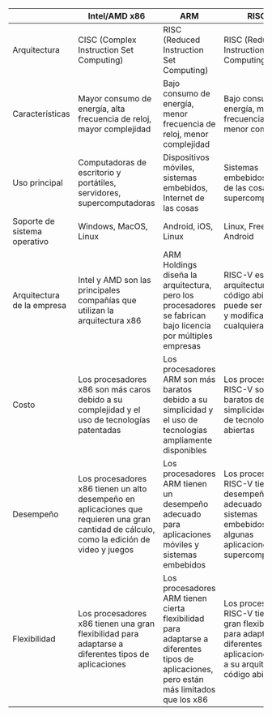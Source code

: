 |     | Intel/AMD x86 | ARM | RISC-V |
| --- | --- | --- | --- |
| Arquitectura | CISC (Complex Instruction Set Computing) | RISC (Reduced Instruction Set Computing) | RISC (Reduced Instruction Set Computing) |
| Características | Mayor consumo de energía, alta frecuencia de reloj, mayor complejidad | Bajo consumo de energía, menor frecuencia de reloj, menor complejidad | Bajo consumo de energía, menor frecuencia de reloj, menor complejidad |
| Uso principal | Computadoras de escritorio y portátiles, servidores, supercomputadoras | Dispositivos móviles, sistemas embebidos, Internet de las cosas | Sistemas embebidos, Internet de las cosas, supercomputadoras |
| Soporte de sistema operativo | Windows, MacOS, Linux | Android, iOS, Linux | Linux, FreeBSD, Android |
| Arquitectura de la empresa | Intel y AMD son las principales compañías que utilizan la arquitectura x86 | ARM Holdings diseña la arquitectura, pero los procesadores se fabrican bajo licencia por múltiples empresas | RISC-V es una arquitectura de código abierto, que puede ser utilizada y modificada por cualquiera |
| Costo | Los procesadores x86 son más caros debido a su complejidad y el uso de tecnologías patentadas | Los procesadores ARM son más baratos debido a su simplicidad y el uso de tecnologías ampliamente disponibles | Los procesadores RISC-V son más baratos debido a su simplicidad y el uso de tecnologías abiertas |
| Desempeño | Los procesadores x86 tienen un alto desempeño en aplicaciones que requieren una gran cantidad de cálculo, como la edición de video y juegos | Los procesadores ARM tienen un desempeño adecuado para aplicaciones móviles y sistemas embebidos | Los procesadores RISC-V tienen un desempeño adecuado para sistemas embebidos y algunas aplicaciones de supercomputación |
| Flexibilidad | Los procesadores x86 tienen una gran flexibilidad para adaptarse a diferentes tipos de aplicaciones | Los procesadores ARM tienen cierta flexibilidad para adaptarse a diferentes tipos de aplicaciones, pero están más limitados que los x86 | Los procesadores RISC-V tienen una gran flexibilidad para adaptarse a diferentes tipos de aplicaciones debido a su arquitectura de código abierto |

